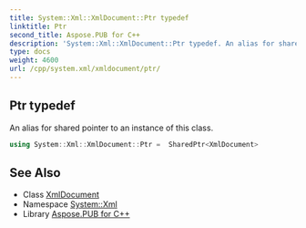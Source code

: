 ```yaml
---
title: System::Xml::XmlDocument::Ptr typedef
linktitle: Ptr
second_title: Aspose.PUB for C++
description: 'System::Xml::XmlDocument::Ptr typedef. An alias for shared pointer to an instance of this class in C++.'
type: docs
weight: 4600
url: /cpp/system.xml/xmldocument/ptr/
---
```

## Ptr typedef


An alias for shared pointer to an instance of this class.

```cpp
using System::Xml::XmlDocument::Ptr =  SharedPtr<XmlDocument>
```

## See Also

* Class [XmlDocument](../)
* Namespace [System::Xml](../../)
* Library [Aspose.PUB for C++](../../../)
